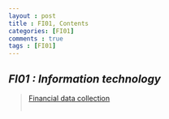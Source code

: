 ```yaml
---
layout : post
title : FI01, Contents
categories: [FI01]
comments : true
tags : [FI01]
---
```


## _FI01 : Information technology_

> <a href='https://userdyk-github.github.io/fi01/FI01-Financial-data-collection.html'>Financial data collection</a><br>
> <a href='https://userdyk-github.github.io/fi01/FI01-.html'></a><br>
